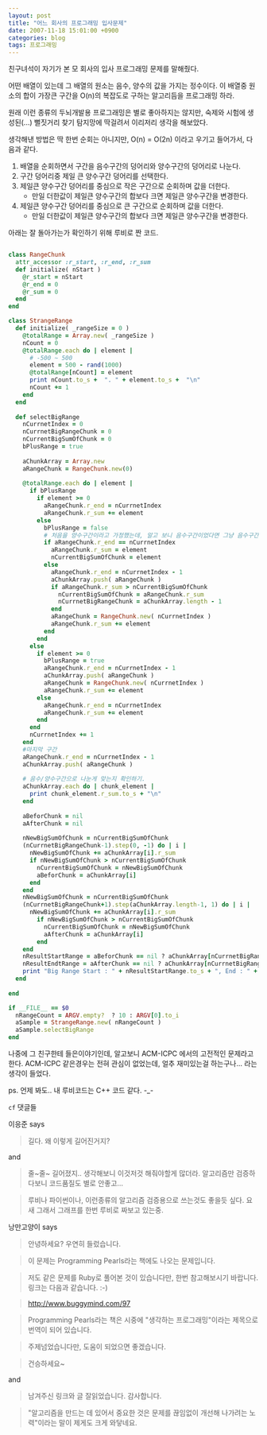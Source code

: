 ```yaml
---
layout: post
title: "어느 회사의 프로그래밍 입사문제"
date: 2007-11-18 15:01:00 +0900
categories: blog
tags: 프로그래밍
---
```


친구녀석이 자기가 본 모 회사의 입사 프로그래밍 문제를 말해줬다.

어떤 배열이 있는데 그 배열의 원소는 음수, 양수의 값을 가지는 정수이다. 이 배열중 원소의 합이 가장큰 구간을 O(n)의 복잡도로 구하는 알고리듬을 프로그래밍 하라.

원래 이런 종류의 두뇌개발용 프로그래밍은 별로 좋아하지는 않지만, 숙제와 시험에 생성된(...) 뻘짓거리 찾기 탐지망에 딱걸려서 이리저리 생각을 해보았다.

생각해낸 방법은 딱 한번 순회는 아니지만, O(n) = O(2n) 이라고 우기고 들어가서, 다음과 같다.

 1. 배열을 순회하면서 구간을 음수구간의 덩어리와 양수구간의 덩어리로 나눈다.
 2. 구간 덩어리중 제일 큰 양수구간 덩어리를 선택한다.
 3. 제일큰 양수구간 덩어리를 중심으로 작은 구간으로 순회하며 값을 더한다.
    - 만일 더한값이 제일큰 양수구간의 합보다 크면 제일큰 양수구간을 변경한다.
 4. 제일큰 양수구간 덩어리를 중심으로 큰 구간으로 순회하며 값을 더한다.
    - 만일 더한값이 제일큰 양수구간의 합보다 크면 제일큰 양수구간을 변경한다.

아래는 잘 돌아가는가 확인하기 위해 루비로 짠 코드.

```ruby

class RangeChunk
  attr_accessor :r_start, :r_end, :r_sum
  def initialize( nStart )
    @r_start = nStart
    @r_end = 0
    @r_sum = 0
  end
end

class StrangeRange
  def initialize( _rangeSize = 0 )
    @totalRange = Array.new( _rangeSize )
    nCount = 0
    @totalRange.each do | element |
      # -500 ~ 500
      element = 500 - rand(1000)
      @totalRange[nCount] = element
      print nCount.to_s +  ". " + element.to_s +  "\n"
      nCount += 1
    end
  end
  
  def selectBigRange
    nCurrnetIndex = 0
    nCurrnetBigRangeChunk = 0
    nCurrentBigSumOfChunk = 0
    bPlusRange = true
    
    aChunkArray = Array.new
    aRangeChunk = RangeChunk.new(0)
    
    @totalRange.each do | element |
      if bPlusRange
        if element >= 0
          aRangeChunk.r_end = nCurrnetIndex
          aRangeChunk.r_sum += element
        else
          bPlusRange = false
          # 처음을 양수구간이라고 가정했는데, 알고 보니 음수구간이었다면 그냥 음수구간으로 변경시켜주기
          if aRangeChunk.r_end == nCurrnetIndex
            aRangeChunk.r_sum = element
            nCurrentBigSumOfChunk = element
          else
            aRangeChunk.r_end = nCurrnetIndex - 1
            aChunkArray.push( aRangeChunk )
            if aRangeChunk.r_sum > nCurrentBigSumOfChunk
              nCurrentBigSumOfChunk = aRangeChunk.r_sum
              nCurrnetBigRangeChunk = aChunkArray.length - 1
            end
            aRangeChunk = RangeChunk.new( nCurrnetIndex )
            aRangeChunk.r_sum += element
          end
        end
      else
        if element >= 0
          bPlusRange = true
          aRangeChunk.r_end = nCurrnetIndex - 1
          aChunkArray.push( aRangeChunk )
          aRangeChunk = RangeChunk.new( nCurrnetIndex )
          aRangeChunk.r_sum += element
        else
          aRangeChunk.r_end = nCurrnetIndex
          aRangeChunk.r_sum += element
        end
      end
      nCurrnetIndex += 1
    end
    #마지막 구간
    aRangeChunk.r_end = nCurrnetIndex - 1
    aChunkArray.push( aRangeChunk )
    
    # 음수/양수구간으로 나눈게 맞는지 확인하기.
    aChunkArray.each do | chunk_element |
      print chunk_element.r_sum.to_s + "\n"
    end
    
    aBeforChunk = nil
    aAfterChunk = nil
    
    nNewBigSumOfChunk = nCurrentBigSumOfChunk
    (nCurrnetBigRangeChunk-1).step(0, -1) do | i |
      nNewBigSumOfChunk += aChunkArray[i].r_sum
      if nNewBigSumOfChunk > nCurrentBigSumOfChunk
        nCurrentBigSumOfChunk = nNewBigSumOfChunk
        aBeforChunk = aChunkArray[i] 
      end
    end
    nNewBigSumOfChunk = nCurrentBigSumOfChunk
    (nCurrnetBigRangeChunk+1).step(aChunkArray.length-1, 1) do | i |
      nNewBigSumOfChunk += aChunkArray[i].r_sum
        if nNewBigSumOfChunk > nCurrentBigSumOfChunk
          nCurrentBigSumOfChunk = nNewBigSumOfChunk
          aAfterChunk = aChunkArray[i] 
        end
    end
    nResultStartRange = aBeforChunk == nil ? aChunkArray[nCurrnetBigRangeChunk].r_start : aBeforChunk.r_start
    nResultEndtRange = aAfterChunk == nil ? aChunkArray[nCurrnetBigRangeChunk].r_end : aAfterChunk.r_end
    print "Big Range Start : " + nResultStartRange.to_s + ", End : " + nResultEndtRange.to_s + ". and Sum : " + nCurrentBigSumOfChunk.to_s + "\n"
  end
  
end

if __FILE__ == $0
  nRangeCount = ARGV.empty?  ? 10 : ARGV[0].to_i
  aSample = StrangeRange.new( nRangeCount )
  aSample.selectBigRange
end

```

나중에 그 친구한테 들은이야기인데, 알고보니 ACM-ICPC 에서의 고전적인 문제라고 한다. ACM-ICPC 같은경우는 전혀 관심이 없었는데, 얼추 재미있는걸 하는구나... 라는 생각이 들었다.

ps. 언제 봐도.. 내 루비코드는 C++ 코드 같다. -_-

```cf``` 댓글들

이응준 says

> 길다. 왜 이렇게 길어진거지?

and

> 줄~줄~ 길어졌지.. 생각해보니 이것저것 해줘야할게 많더라. 알고리즘만 검증하다보니 코드품질도 별로 안좋고...

> 루비나 파이썬이나, 이런종류의 알고리즘 검증용으로 쓰는것도 좋을듯 싶다. 요새 그래서 그래프를 한번 루비로 짜보고 있는중.

낭만고양이 says

> 안녕하세요? 우연히 들렀습니다.

> 이 문제는 Programming Pearls라는 책에도 나오는 문제입니다.

> 저도 같은 문제를 Ruby로 풀어본 것이 있습니다만, 한번 참고해보시기 바랍니다. 링크는 다음과 같습니다. :-)

> http://www.buggymind.com/97

> Programming Pearls라는 책은 시중에 "생각하는 프로그래밍"이라는 제목으로 
번역이 되어 있습니다. 

> 주제넘었습니다만, 도움이 되었으면 좋겠습니다.

> 건승하세요~

and

> 남겨주신 링크와 글 잘읽었습니다. 감사합니다.

> "알고리즘을 만드는 데 있어서 중요한 것은 문제를 끊임없이 개선해 나가려는 노력"이라는 말이 제게도 크게 와닿네요.

